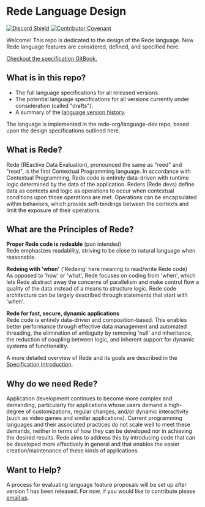 # Rede Language Design

[![Discord Shield](https://discordapp.com/api/guilds/1036138273476722778/widget.png?style=shield)](https://discord.gg/S33dUaspER) [![Contributor Covenant](https://img.shields.io/badge/Contributor%20Covenant-2.1-4baaaa.svg)](https://www.contributor-covenant.org/version/2/1/code_of_conduct/)

Welcome! This repo is dedicated to the design of the Rede language. New Rede language features are considered, defined, and specified here.

[Checkout the specification GitBook.](https://rede.gitbook.io/rede-language-design/)

## What is in this repo?

- The full language specifications for all released versions.
- The potential language specifications for all versions currently under consideration (called "drafts").
- A summary of the [language version history](Language-History.md).

The language is implemented in the rede-org/language-dev repo, based upon the design specifications outlined here.

## What is Rede?

Rede (REactive Data Evaluation), pronounced the same as "reed" and "read", is the first Contextual Programming language. In accordance with Contextual Programming, Rede code is entirely data-driven with runtime logic determined by the data of the application. Reders (Rede devs) define data as contexts and logic as operations to occur when contextual conditions upon those operations are met. Operations can be encapsulated within behaviors, which provide soft-bindings between the contexts and limit the exposure of their operations.

## What are the Principles of Rede?

**Proper Rede code is redeable** (pun intended)<br>Rede emphasizes readability, striving to be close to natural language when reasonable.

**Redeing with 'when'** ('Redeing' here meaning to read/write Rede code)<br>As opposed to 'how' or 'what', Rede focuses on coding from 'when', which lets Rede abstract away the concerns of parallelism and make control flow a quality of the data instead of a means to structure logic. Rede code architecture can be largely described through statements that start with 'when'.

**Rede for fast, secure, dynamic applications**<br>Rede code is entirely data-driven and composition-based. This enables better performance through effective data management and automated threading, the elimination of ambiguity by removing 'null' and inheritance, the reduction of coupling between logic, and inherent support for dynamic systems of functionality.

A more detailed overview of Rede and its goals are described in the [Specification Introduction](specification/Introduction.md).

## Why do we need Rede?

Application development continues to become more complex and demanding, particularly for applications whose users demand a high-degree of customizations, regular changes, and/or dynamic interactivity (such as video games and similar applications). Current programming languages and their associated practices do not scale well to meet these demands, neither in terms of how they can be developed nor in achieving the desired results. Rede aims to address this by introducing code that can be developed more effectively in general and that enables the easier creation/maintenance of these kinds of applications.

## Want to Help?

A process for evaluating language feature proposals will be set up after version 1 has been released. For now, if you would like to contribute please [email us](mailto:lucas@lucasstertz.com).
